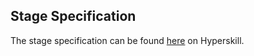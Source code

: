 ## Stage Specification

The stage specification can be found [here](https://hyperskill.org/projects/171/stages/886/implement) on Hyperskill.